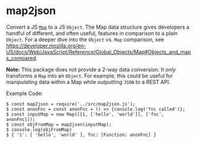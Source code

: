 # map2json

Convert a JS [`Map`](https://developer.mozilla.org/en-US/docs/Web/JavaScript/Reference/Global_Objects/Map) to a JS `Object`.
The Map data structure gives developers a handful of different, and often useful, features in comparison to a plain `Object`.
For a deeper dive into the `Object` vs. `Map` comparison, see https://developer.mozilla.org/en-US/docs/Web/JavaScript/Reference/Global_Objects/Map#Objects_and_maps_compared.

**Note:** This package does not provide a 2-way data conversion. It _only_ transforms a `Map` into an `Object`. 
For example, this could be useful for manipulating data within a Map while outputting `JSON` to a REST API.

Example Code:
```
$ const map2json = require('../src/map2json.js');
$ const anonFnc = const anonFnc = () => {console.log('fnc called')};
$ const inputMap = new Map([[1, ['hello', 'world']], ['fnc', anonFnc]]);
$ const objFromMap = map2json(inputMap);
$ console.log(objFromMap)
$ { '1': [ 'hello', 'world' ], fnc: [Function: anonFnc] }
```
